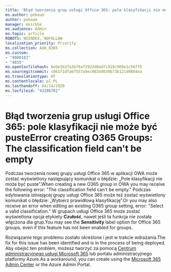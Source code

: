 ```yaml
---
title: 'Błąd tworzenia grup usługi Office 365: pole klasyfikacji nie może być puste'
ms.author: pebaum
author: pebaum
manager: mnirkhe
ms.audience: Admin
ms.topic: article
ROBOTS: NOINDEX, NOFOLLOW
localization_priority: Priority
ms.collection: Adm_O365
ms.custom:
- "9000181"
- "4835"
ms.openlocfilehash: 6a9e3b37a3bf8af2923d8ad7c918c969e1c56ff5
ms.sourcegitcommit: c061f1dfa6f557a9ec083dd030b73b121d9864ea
ms.translationtype: HT
ms.contentlocale: pl-PL
ms.lasthandoff: 04/14/2020
ms.locfileid: "43286701"
---
```

# <a name="error-creating-o365-groups-the-classification-field-cant-be-empty"></a><span data-ttu-id="0f95e-102">Błąd tworzenia grup usługi Office 365: pole klasyfikacji nie może być puste</span><span class="sxs-lookup"><span data-stu-id="0f95e-102">Error creating O365 Groups: The classification field can't be empty</span></span>

<span data-ttu-id="0f95e-103">Podczas tworzenia nowej grupy usługi Office 365 w aplikacji OWA może zostać wyświetlony następujący komunikat o błędzie: „Pole klasyfikacji nie może być puste”.</span><span class="sxs-lookup"><span data-stu-id="0f95e-103">When creating a new O365 group in OWA you may receive the following error: "The classification field can't be empty."</span></span>  <span data-ttu-id="0f95e-104">Podczas edytowania istniejącej grupy usługi Office 365 może też zostać wyświetlony komunikat o błędzie: „Wybierz prawidłową klasyfikację”.</span><span class="sxs-lookup"><span data-stu-id="0f95e-104">Or you may also receive an error when editing an existing O365 group setting, error: "Select a valid classification."</span></span>   <span data-ttu-id="0f95e-105">W grupach usługi Office 365 może zostać wyświetlona opcja etykiety **Czułość**, nawet jeśli ta funkcja nie została włączona dla grup.</span><span class="sxs-lookup"><span data-stu-id="0f95e-105">You may see the **Sensitivity** label option for Office 365 groups, even if this feature has not been enabled for groups.</span></span>

<span data-ttu-id="0f95e-106">Rozwiązanie tego problemu zostało określone i jest w trakcie wdrażania.</span><span class="sxs-lookup"><span data-stu-id="0f95e-106">The fix for this issue has been identified and is in the process of being deployed.</span></span>  <span data-ttu-id="0f95e-107">Aby obejść ten problem, możesz tworzyć za pomocą [Centrum administracyjnego usługi Microsoft 365](https://docs.microsoft.com/microsoft-365/admin/create-groups/create-groups?view=o365-worldwide) lub portalu administracyjnego platformy Azure.</span><span class="sxs-lookup"><span data-stu-id="0f95e-107">As a workaround, you can create using the [Microsoft 365 Admin Center](https://docs.microsoft.com/microsoft-365/admin/create-groups/create-groups?view=o365-worldwide) or the Azure Admin Portal.</span></span>
